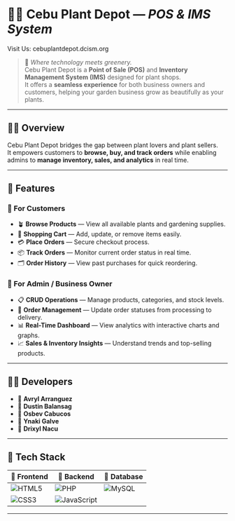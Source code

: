 # 🌿🌱 Cebu Plant Depot — *POS & IMS System*
Visit Us: cebuplantdepot.dcism.org

> 🍃 *Where technology meets greenery.*  
> Cebu Plant Depot is a **Point of Sale (POS)** and **Inventory Management System (IMS)** designed for plant shops.  
> It offers a **seamless experience** for both business owners and customers, helping your garden business grow as beautifully as your plants.

---

## 👩‍🌾 Overview

Cebu Plant Depot bridges the gap between plant lovers and plant sellers.  
It empowers customers to **browse, buy, and track orders** while enabling admins to **manage inventory, sales, and analytics** in real time.

---


## 🌸 Features

### 🌿 For Customers
- 🪴 **Browse Products** — View all available plants and gardening supplies.
- 🛒 **Shopping Cart** — Add, update, or remove items easily.
- 💳 **Place Orders** — Secure checkout process.
- 📦 **Track Orders** — Monitor current order status in real time.
- 🗂 **Order History** — View past purchases for quick reordering.

### 🌳 For Admin / Business Owner
- 📋 **CRUD Operations** — Manage products, categories, and stock levels.
- 🚚 **Order Management** — Update order statuses from processing to delivery.
- 📊 **Real-Time Dashboard** — View analytics with interactive charts and graphs.
- 📈 **Sales & Inventory Insights** — Understand trends and top-selling products.

---

## 🧑‍💻 Developers

- 🌱 **Avryl Arranguez**  
- 🌱 **Dustin Balansag**  
- 🌱 **Osbev Cabucos**  
- 🌱 **Ynaki Galve**  
- 🌱 **Drixyl Nacu**  

---

## 🧰 Tech Stack

| 🌿 Frontend | 🌳 Backend | 🌼 Database |
|-------------|-----------|------------|
| ![HTML5](https://img.shields.io/badge/HTML5-E34F26?style=for-the-badge&logo=html5&logoColor=white) | ![PHP](https://img.shields.io/badge/PHP-777BB4?style=for-the-badge&logo=php&logoColor=white) | ![MySQL](https://img.shields.io/badge/MySQL-4479A1?style=for-the-badge&logo=mysql&logoColor=white) |
| ![CSS3](https://img.shields.io/badge/CSS3-1572B6?style=for-the-badge&logo=css3&logoColor=white) | ![JavaScript](https://img.shields.io/badge/JS-F7DF1E?style=for-the-badge&logo=javascript&logoColor=black) | |

---


